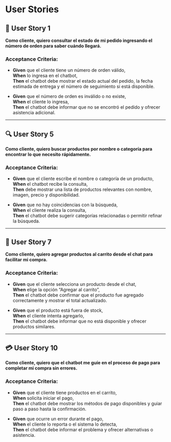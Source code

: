# User Stories

## 🧾 User Story 1  
**Como cliente, quiero consultar el estado de mi pedido ingresando el número de orden para saber cuándo llegará.**

### Acceptance Criteria:
- **Given** que el cliente tiene un número de orden válido,  
  **When** lo ingresa en el chatbot,  
  **Then** el chatbot debe mostrar el estado actual del pedido, la fecha estimada de entrega y el número de seguimiento si está disponible.

- **Given** que el número de orden es inválido o no existe,  
  **When** el cliente lo ingresa,  
  **Then** el chatbot debe informar que no se encontró el pedido y ofrecer asistencia adicional.

---

## 🔍 User Story 5  
**Como cliente, quiero buscar productos por nombre o categoría para encontrar lo que necesito rápidamente.**

### Acceptance Criteria:
- **Given** que el cliente escribe el nombre o categoría de un producto,  
  **When** el chatbot recibe la consulta,  
  **Then** debe mostrar una lista de productos relevantes con nombre, imagen, precio y disponibilidad.

- **Given** que no hay coincidencias con la búsqueda,  
  **When** el cliente realiza la consulta,  
  **Then** el chatbot debe sugerir categorías relacionadas o permitir refinar la búsqueda.

---

## 🛒 User Story 7  
**Como cliente, quiero agregar productos al carrito desde el chat para facilitar mi compra.**

### Acceptance Criteria:
- **Given** que el cliente selecciona un producto desde el chat,  
  **When** elige la opción “Agregar al carrito”,  
  **Then** el chatbot debe confirmar que el producto fue agregado correctamente y mostrar el total actualizado.

- **Given** que el producto está fuera de stock,  
  **When** el cliente intenta agregarlo,  
  **Then** el chatbot debe informar que no está disponible y ofrecer productos similares.

---

## 💳 User Story 10  
**Como cliente, quiero que el chatbot me guíe en el proceso de pago para completar mi compra sin errores.**

### Acceptance Criteria:
- **Given** que el cliente tiene productos en el carrito,  
  **When** solicita iniciar el pago,  
  **Then** el chatbot debe mostrar los métodos de pago disponibles y guiar paso a paso hasta la confirmación.

- **Given** que ocurre un error durante el pago,  
  **When** el cliente lo reporta o el sistema lo detecta,  
  **Then** el chatbot debe informar el problema y ofrecer alternativas o asistencia.
